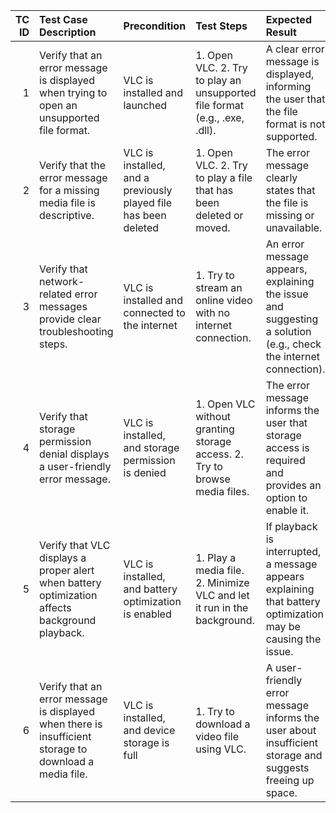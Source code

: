 |   TC ID | Test Case Description                                                                                  | Precondition                                                    | Test Steps                                                                 | Expected Result                                                                                                 | Test Type   | Priority   | Test Data                    |
|--------:|:-------------------------------------------------------------------------------------------------------|:----------------------------------------------------------------|:---------------------------------------------------------------------------|:----------------------------------------------------------------------------------------------------------------|:------------|:-----------|:-----------------------------|
|       1 | Verify that an error message is displayed when trying to open an unsupported file format.              | VLC is installed and launched                                   | 1. Open VLC. 2. Try to play an unsupported file format (e.g., .exe, .dll). | A clear error message is displayed, informing the user that the file format is not supported.                   | Functional  | High       | Unsupported file format      |
|       2 | Verify that the error message for a missing media file is descriptive.                                 | VLC is installed, and a previously played file has been deleted | 1. Open VLC. 2. Try to play a file that has been deleted or moved.         | The error message clearly states that the file is missing or unavailable.                                       | Functional  | High       | Deleted/missing media file   |
|       3 | Verify that network-related error messages provide clear troubleshooting steps.                        | VLC is installed and connected to the internet                  | 1. Try to stream an online video with no internet connection.              | An error message appears, explaining the issue and suggesting a solution (e.g., check the internet connection). | Functional  | High       | No internet connection       |
|       4 | Verify that storage permission denial displays a user-friendly error message.                          | VLC is installed, and storage permission is denied              | 1. Open VLC without granting storage access. 2. Try to browse media files. | The error message informs the user that storage access is required and provides an option to enable it.         | Usability   | High       | Denied storage permission    |
|       5 | Verify that VLC displays a proper alert when battery optimization affects background playback.         | VLC is installed, and battery optimization is enabled           | 1. Play a media file. 2. Minimize VLC and let it run in the background.    | If playback is interrupted, a message appears explaining that battery optimization may be causing the issue.    | Usability   | Medium     | Battery optimization enabled |
|       6 | Verify that an error message is displayed when there is insufficient storage to download a media file. | VLC is installed, and device storage is full                    | 1. Try to download a video file using VLC.                                 | A user-friendly error message informs the user about insufficient storage and suggests freeing up space.        | Functional  | Medium     | Storage full                 |